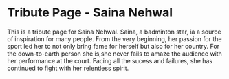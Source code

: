 # Tribute Page - Saina Nehwal

This is a tribute page for Saina Nehwal.
Saina, a badminton star, ia a source of inspiration for many people. From the very beginning, her passion for the sport led her to not only bring fame for herself but also for her country. For the down-to-earth person she is,she never fails to amaze the audience with her performance at the court. Facing all the sucess and failures, she has continued to fight with her relentless spirit. 
